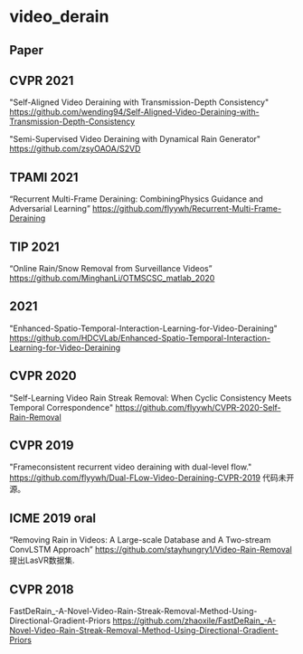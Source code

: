 # video_derain
## Paper
## CVPR  2021
"Self-Aligned Video Deraining with Transmission-Depth Consistency"  https://github.com/wending94/Self-Aligned-Video-Deraining-with-Transmission-Depth-Consistency

"Semi-Supervised Video Deraining with Dynamical Rain Generator"     https://github.com/zsyOAOA/S2VD

## TPAMI 2021
“Recurrent Multi-Frame Deraining: CombiningPhysics Guidance and Adversarial Learning” https://github.com/flyywh/Recurrent-Multi-Frame-Deraining

## TIP 2021
“Online Rain/Snow Removal from Surveillance Videos” https://github.com/MinghanLi/OTMSCSC_matlab_2020

## 2021
"Enhanced-Spatio-Temporal-Interaction-Learning-for-Video-Deraining" https://github.com/HDCVLab/Enhanced-Spatio-Temporal-Interaction-Learning-for-Video-Deraining   
## CVPR 2020
"Self-Learning Video Rain Streak Removal: When Cyclic Consistency Meets Temporal Correspondence"  https://github.com/flyywh/CVPR-2020-Self-Rain-Removal

## CVPR 2019
"Frameconsistent recurrent video deraining with dual-level flow." https://github.com/flyywh/Dual-FLow-Video-Deraining-CVPR-2019 代码未开源。

## ICME 2019 oral
“Removing Rain in Videos: A Large-scale Database and A Two-stream ConvLSTM Approach” https://github.com/stayhungry1/Video-Rain-Removal  提出LasVR数据集.




## CVPR 2018
FastDeRain_-A-Novel-Video-Rain-Streak-Removal-Method-Using-Directional-Gradient-Priors   https://github.com/zhaoxile/FastDeRain_-A-Novel-Video-Rain-Streak-Removal-Method-Using-Directional-Gradient-Priors

